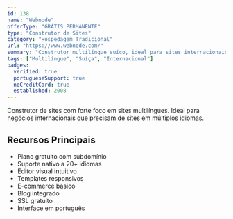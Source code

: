 ```yaml
---
id: 138
name: "Webnode"
offerType: "GRÁTIS PERMANENTE"
type: "Construtor de Sites"
category: "Hospedagem Tradicional"
url: "https://www.webnode.com/"
summary: "Construtor multilíngue suíço, ideal para sites internacionais."
tags: ["Multilíngue", "Suíça", "Internacional"]
badges:
  verified: true
  portugueseSupport: true
  noCreditCard: true
  established: 2008
---
```


Construtor de sites com forte foco em sites multilíngues. Ideal para negócios internacionais que precisam de sites em múltiplos idiomas.

## Recursos Principais

- Plano gratuito com subdomínio
- Suporte nativo a 20+ idiomas
- Editor visual intuitivo
- Templates responsivos
- E-commerce básico
- Blog integrado
- SSL gratuito
- Interface em português

